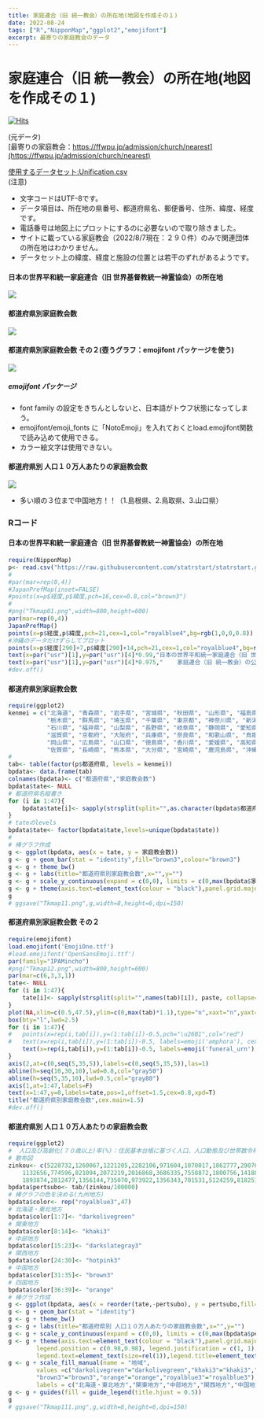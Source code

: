 ```yaml
---
title: 家庭連合（旧 統一教会）の所在地(地図を作成その１)
date: 2022-08-24
tags: ["R","NipponMap","ggplot2","emojifont"]
excerpt: 最寄りの家庭教会のデータ
---
```


# 家庭連合（旧 統一教会）の所在地(地図を作成その１)

[![Hits](https://hits.seeyoufarm.com/api/count/incr/badge.svg?url=https%3A%2F%2Fgitpress.io%2F%40statrstart%2FUnification02&count_bg=%2379C83D&title_bg=%23555555&icon=&icon_color=%23E7E7E7&title=hits&edge_flat=false)](https://hits.seeyoufarm.com) 

(元データ)  
[最寄りの家庭教会：https://ffwpu.jp/admission/church/nearest](https://ffwpu.jp/admission/church/nearest)  

[使用するデータセット:Unification.csv](https://raw.githubusercontent.com/statrstart/statrstart.github.com/master/source/data/Unification.csv)  
(注意)  
- 文字コードはUTF-8です。
- データ項目は、所在地の県番号、都道府県名、郵便番号、住所、緯度、経度です。
- 電話番号は地図上にプロットにするのに必要ないので取り除きました。
- サイトに載っている家庭教会（2022/8/7現在：２９０件）のみで関連団体の所在地はわかりません。
- データセット上の緯度、経度と施設の位置とは若干のずれがあるようです。

#### 日本の世界平和統一家庭連合（旧 世界基督教統一神霊協会）の所在地

![](https://raw.githubusercontent.com/statrstart/statrstart.github.com/master/source/images/Tkmap01.png)

#### 都道府県別家庭教会数

![](https://raw.githubusercontent.com/statrstart/statrstart.github.com/master/source/images/Tkmap11.png)

#### 都道府県別家庭教会数 その２(壺うグラフ：emojifont パッケージを使う)

![](https://raw.githubusercontent.com/statrstart/statrstart.github.com/master/source/images/Tkmap12.png)

##### emojifont パッケージ
- font family の設定をきちんとしないと、日本語がトウフ状態になってしまう。
- emojifont/emoji_fonts に「NotoEmoji」を入れておくとload.emojifont関数で読み込めて使用できる。
- カラー絵文字は使用できない。

#### 都道府県別 人口１０万人あたりの家庭教会数

![](https://raw.githubusercontent.com/statrstart/statrstart.github.com/master/source/images/Tkmap111.png)

- 多い順の３位まで中国地方！！（1.島根県、2.鳥取県、3.山口県）

### Rコード

#### 日本の世界平和統一家庭連合（旧 世界基督教統一神霊協会）の所在地

```R
require(NipponMap)
p<- read.csv("https://raw.githubusercontent.com/statrstart/statrstart.github.com/master/source/data/Unification.csv")
#
#par(mar=rep(0,4))
#JapanPrefMap(inset=FALSE)
#points(x=p$経度,p$緯度,pch=16,cex=0.8,col="brown3")
#
#png("Tkmap01.png",width=800,height=600)
par(mar=rep(0,4))
JapanPrefMap()
points(x=p$経度,p$緯度,pch=21,cex=1,col="royalblue4",bg=rgb(1,0,0,0.8))
#沖縄のデータだけずらしてプロット
points(x=p$経度[290]+7,p$緯度[290]+14,pch=21,cex=1,col="royalblue4",bg=rgb(1,0,0,0.8))
text(x=par("usr")[1],y=par("usr")[4]*0.99,"日本の世界平和統一家庭連合（旧 世界基督教統一神霊協会）の所在地",cex=1.2,pos=4)
text(x=par("usr")[1],y=par("usr")[4]*0.975,"    家庭連合（旧 統一教会）の公式サイト「最寄りの家庭教会」から作成(2022年8月)",pos=4)
#dev.off()
```

#### 都道府県別家庭教会数

```R
require(ggplot2)
kenmei = c("北海道", "青森県", "岩手県", "宮城県", "秋田県", "山形県", "福島県", "茨城県",
           "栃木県", "群馬県", "埼玉県", "千葉県", "東京都", "神奈川県", "新潟県", "富山県",
           "石川県", "福井県", "山梨県", "長野県", "岐阜県", "静岡県", "愛知県", "三重県",
           "滋賀県", "京都府", "大阪府", "兵庫県", "奈良県", "和歌山県", "鳥取県", "島根県",
           "岡山県", "広島県", "山口県", "徳島県", "香川県", "愛媛県", "高知県", "福岡県",
           "佐賀県", "長崎県", "熊本県", "大分県", "宮崎県", "鹿児島県", "沖縄県")
#
tab<- table(factor(p$都道府県, levels = kenmei))
bpdata<- data.frame(tab)
colnames(bpdata)<- c("都道府県","家庭教会数")
bpdata$tate<- NULL
# 都道府県名縦書き
for (i in 1:47){
	bpdata$tate[i]<- sapply(strsplit(split="",as.character(bpdata$都道府県)[i]), paste, collapse="\n")
}
# tateのlevels
bpdata$tate<- factor(bpdata$tate,levels=unique(bpdata$tate))
#
# 棒グラフ作成
g <- ggplot(bpdata, aes(x = tate, y = 家庭教会数)) 
g <- g + geom_bar(stat = "identity",fill="brown3",colour="brown3")
g <- g + theme_bw()
g <- g + labs(title="都道府県別家庭教会数",x="",y="")
g <- g + scale_y_continuous(expand = c(0,0), limits = c(0,max(bpdata$家庭教会数)*1.1))
g <- g + theme(axis.text=element_text(colour = "black"),panel.grid.major.x = element_blank())
g
# ggsave("Tkmap11.png",g,width=8,height=6,dpi=150)
```

#### 都道府県別家庭教会数 その２

```R
require(emojifont)
load.emojifont('EmojiOne.ttf')
#load.emojifont('OpenSansEmoji.ttf')
par(family="IPAMincho")
#png("Tkmap12.png",width=800,height=600)
par(mar=c(6,3,3,1))
tate<- NULL
for (i in 1:47){
	tate[i]<- sapply(strsplit(split="",names(tab)[i]), paste, collapse="\n")
}
plot(NA,xlim=c(0.5,47.5),ylim=c(0,max(tab)*1.1),type="n",xaxt="n",yaxt="n",xlab="",ylab="",bty="n",yaxs="i",xaxs="i")
box(bty="l",lwd=2.5)
for (i in 1:47){
#	points(x=rep(i,tab[i]),y=(1:tab[i])-0.5,pch="\u26B1",col="red")
#	text(x=rep(i,tab[i]),y=(1:tab[i])-0.5, labels=emoji('amphora'), cex=0.9, col="red", family='EmojiOne')
	text(x=rep(i,tab[i]),y=(1:tab[i])-0.5, labels=emoji('funeral_urn'), cex=0.8, col="red", family='EmojiOne')
}
axis(2,at=c(0,seq(5,35,5)),labels=c(0,seq(5,35,5)),las=1)
abline(h=seq(10,30,10),lwd=0.8,col="gray50")
abline(h=seq(5,35,10),lwd=0.5,col="gray80")
axis(1,at=1:47,labels=F)
text(x=1:47,y=0,labels=tate,pos=1,offset=1.5,cex=0.8,xpd=T)
title("都道府県別家庭教会数",cex.main=1.5)
#dev.off()
```

#### 都道府県別 人口１０万人あたりの家庭教会数

```R
require(ggplot2)
#  人口及び高齢化(７０歳以上)率(%)：住民基本台帳に基づく人口、人口動態及び世帯数令和3年1月1日現在 https://www.soumu.go.jp/main_sosiki/jichi_gyousei/daityo/jinkou_jinkoudoutai-setaisuu.html        
# 散布図
zinkou<- c(5228732,1260067,1221205,2282106,971604,1070017,1862777,2907678,1955402,1958185,7393849,6322897,13843525,9220245,2213353,1047713,
	1132656,774596,821094,2072219,2016868,3686335,7558872,1800756,1418886,2530609,8839532,5523627,1344952,944750,556959,672979,
	1893874,2812477,1356144,735070,973922,1356343,701531,5124259,818251,1336023,1758815,1141784,1087372,1617850,1485484)
bpdata$pertsubo<- tab/(zinkou/100000)
# 棒グラフの色を決める(九州地方)
bpdata$color<- rep("royalblue3",47)
# 北海道・東北地方
bpdata$color[1:7]<- "darkolivegreen" 
# 関東地方
bpdata$color[8:14]<- "khaki3"
# 中部地方
bpdata$color[15:23]<- "darkslategray3"
# 関西地方
bpdata$color[24:30]<- "hotpink3"
# 中国地方
bpdata$color[31:35]<- "brown3" 
# 四国地方
bpdata$color[36:39]<- "orange" 
# 棒グラフ作成
g <- ggplot(bpdata, aes(x = reorder(tate,-pertsubo), y = pertsubo,fill=color)) 
g <- g + geom_bar(stat = "identity")
g <- g + theme_bw()
g <- g + labs(title="都道府県別 人口１０万人あたりの家庭教会数",x="",y="")
g <- g + scale_y_continuous(expand = c(0,0), limits = c(0,max(bpdata$pertsubo)*1.1))
g <- g + theme(axis.text=element_text(colour = "black"),panel.grid.major.x = element_blank(),
		legend.position = c(0.98,0.98), legend.justification = c(1, 1),legend.background = element_rect(fill = "white", colour = "black"),
		legend.text=element_text(size=rel(1)),legend.title=element_text(size=12))
g <- g + scale_fill_manual(name = "地域", 
		values =c("darkolivegreen"="darkolivegreen","khaki3"="khaki3","darkslategray3"="darkslategray3","hotpink3"="hotpink3",
		"brown3"="brown3","orange"="orange","royalblue3"="royalblue3"), 
		labels = c("北海道・東北地方","関東地方","中部地方","関西地方","中国地方","四国地方","九州地方"))
g <- g + guides(fill = guide_legend(title.hjust = 0.5))
g
# ggsave("Tkmap111.png",g,width=8,height=6,dpi=150)
```
